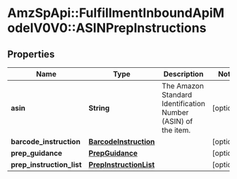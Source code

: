 # AmzSpApi::FulfillmentInboundApiModelV0V0::ASINPrepInstructions

## Properties
Name | Type | Description | Notes
------------ | ------------- | ------------- | -------------
**asin** | **String** | The Amazon Standard Identification Number (ASIN) of the item. | [optional] 
**barcode_instruction** | [**BarcodeInstruction**](BarcodeInstruction.md) |  | [optional] 
**prep_guidance** | [**PrepGuidance**](PrepGuidance.md) |  | [optional] 
**prep_instruction_list** | [**PrepInstructionList**](PrepInstructionList.md) |  | [optional] 

